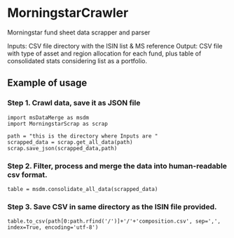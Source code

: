 # MorningstarCrawler
Morningstar fund sheet data scrapper and parser

Inputs:   CSV file directory with the ISIN list & MS reference
Output:   CSV file with type of asset and region allocation for each fund, plus table of consolidated stats considering list as a portfolio.

## Example of usage

### Step 1. Crawl data, save it as JSON file
```
import msDataMerge as msdm
import MorningstarScrap as scrap

path = "this is the directory where Inputs are "
scrapped_data = scrap.get_all_data(path)
scrap.save_json(scrapped_data,path)
```
### Step 2. Filter, process and merge the data into human-readable csv format.
```
table = msdm.consolidate_all_data(scrapped_data)
```
### Step 3. Save CSV in same directory as the ISIN file provided.
```
table.to_csv(path[0:path.rfind('/')]+'/'+'composition.csv', sep=',', index=True, encoding='utf-8')
```

